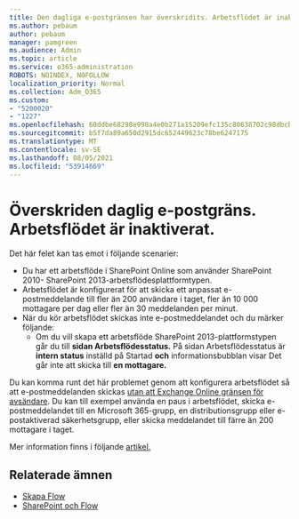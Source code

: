 ```yaml
---
title: Den dagliga e-postgränsen har överskridits. Arbetsflödet är inaktiverat.
ms.author: pebaum
author: pebaum
manager: pamgreen
ms.audience: Admin
ms.topic: article
ms.service: o365-administration
ROBOTS: NOINDEX, NOFOLLOW
localization_priority: Normal
ms.collection: Adm_O365
ms.custom:
- "5200020"
- "1227"
ms.openlocfilehash: 60ddbe68298e998a4e0b271a15209efc135c80638702c98dbcb3e0b2f1554860
ms.sourcegitcommit: b5f7da89a650d2915dc652449623c78be6247175
ms.translationtype: MT
ms.contentlocale: sv-SE
ms.lasthandoff: 08/05/2021
ms.locfileid: "53914669"
---
```

# <a name="daily-email-limit-exceeded-workflow-is-suspended"></a>Överskriden daglig e-postgräns. Arbetsflödet är inaktiverat.

Det här felet kan tas emot i följande scenarier:

- Du har ett arbetsflöde i SharePoint Online som använder SharePoint 2010- SharePoint 2013-arbetsflödesplattformtypen.
- Arbetsflödet är konfigurerat för att skicka ett anpassat e-postmeddelande till fler än 200 användare i taget, fler än 10 000 mottagare per dag eller fler än 30 meddelanden per minut.
- När du kör arbetsflödet skickas inte e-postmeddelandet och du märker följande:
    - Om du vill skapa ett arbetsflöde SharePoint 2013-plattformstypen går du till **sidan Arbetsflödesstatus.** På sidan Arbetsflödesstatus är **intern status** inställd på Startad **och** informationsbubblan visar Det går inte att skicka till **en mottagare.**

Du kan komma runt det här problemet genom att konfigurera arbetsflödet så att e-postmeddelanden skickas [utan att Exchange Online gränsen för avsändare](https://docs.microsoft.com/office365/servicedescriptions/exchange-online-service-description/exchange-online-limits#recipientlimits). Du kan till exempel använda en paus i arbetsflödet, skicka e-postmeddelandet till en Microsoft 365-grupp, en distributionsgrupp eller e-postaktiverad säkerhetsgrupp, eller skicka meddelandet till färre än 200 mottagare i taget.


Mer information finns i följande [artikel.](https://support.microsoft.com/help/3150442/daily-email-limit-has-exceeded-and-your-workflow-has-been-suspended-or)

## <a name="related-topics"></a>Relaterade ämnen
- [Skapa Flow](https://support.office.com/article/Create-a-flow-for-a-list-or-library-in-SharePoint-Online-or-OneDrive-for-Business-a9c3e03b-0654-46af-a254-20252e580d01) 
- [SharePoint och Flow](https://flow.microsoft.com/blog/sharepoint-and-flow/) 